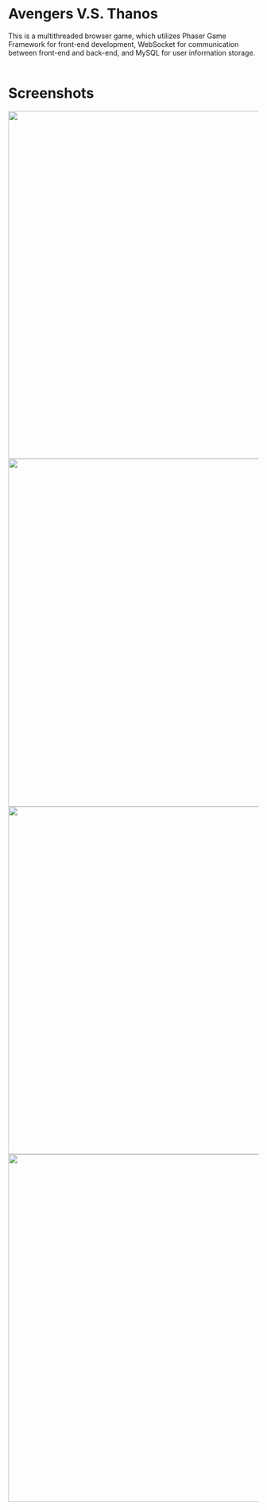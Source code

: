 # Avengers V.S. Thanos
This is a multithreaded browser game, which utilizes Phaser Game Framework for front-end development, WebSocket for communication between front-end and back-end, and MySQL for user information storage.<br/> <br/>

# Screenshots
<img src="https://user-images.githubusercontent.com/31302385/198909970-fbb90cda-96a6-4dc7-b74e-f202eb72fd85.jpeg" width=700>
<img src="https://user-images.githubusercontent.com/31302385/198909961-3a1d0746-adfd-4345-bb0d-55dfc92b1078.png" width=700>
<img src="https://user-images.githubusercontent.com/31302385/198909965-b4ea21bb-e664-41f3-9630-5dd85b332252.png" width=700>
<img src="https://user-images.githubusercontent.com/31302385/198909968-8083326b-5ba0-4461-a984-ec22076ae7db.png" width=700>

